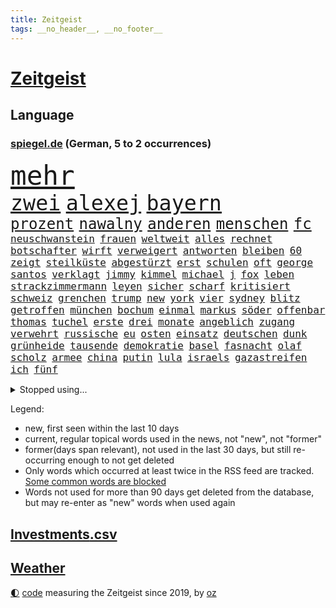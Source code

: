 ```yaml
---
title: Zeitgeist
tags: __no_header__, __no_footer__
---
```


# [Zeitgeist](https://oliz.io/zeitgeist/)

## Language

<h3><a href="https://www.spiegel.de" target="_blank">spiegel.de</a> (German, 5 to 2 occurrences)</h3>
<p style="font-family:monospace">
<span style="font-size:32pt"><a href="news_links.html#mehr" class="current">mehr</a></span>
<br>
<span style="font-size:25pt"><a href="news_links.html#zwei" class="current">zwei</a></span>
<span style="font-size:25pt"><a href="news_links.html#alexej" class="current">alexej</a></span>
<span style="font-size:25pt"><a href="news_links.html#bayern" class="current">bayern</a></span>
<br>
<span style="font-size:18pt"><a href="news_links.html#prozent" class="current">prozent</a></span>
<span style="font-size:18pt"><a href="news_links.html#nawalny" class="current">nawalny</a></span>
<span style="font-size:18pt"><a href="news_links.html#anderen" class="current">anderen</a></span>
<span style="font-size:18pt"><a href="news_links.html#menschen" class="current">menschen</a></span>
<span style="font-size:18pt"><a href="news_links.html#fc" class="current">fc</a></span>
<br>
<span style="font-size:12pt"><a href="news_links.html#neuschwanstein" class="current">neuschwanstein</a></span>
<span style="font-size:12pt"><a href="news_links.html#frauen" class="current">frauen</a></span>
<span style="font-size:12pt"><a href="news_links.html#weltweit" class="current">weltweit</a></span>
<span style="font-size:12pt"><a href="news_links.html#alles" class="current">alles</a></span>
<span style="font-size:12pt"><a href="news_links.html#rechnet" class="current">rechnet</a></span>
<span style="font-size:12pt"><a href="news_links.html#botschafter" class="current">botschafter</a></span>
<span style="font-size:12pt"><a href="news_links.html#wirft" class="current">wirft</a></span>
<span style="font-size:12pt"><a href="news_links.html#verweigert" class="current">verweigert</a></span>
<span style="font-size:12pt"><a href="news_links.html#antworten" class="current">antworten</a></span>
<span style="font-size:12pt"><a href="news_links.html#bleiben" class="current">bleiben</a></span>
<span style="font-size:12pt"><a href="news_links.html#60" class="current">60</a></span>
<span style="font-size:12pt"><a href="news_links.html#zeigt" class="current">zeigt</a></span>
<span style="font-size:12pt"><a href="news_links.html#steilküste" class="new">steilküste</a></span>
<span style="font-size:12pt"><a href="news_links.html#abgestürzt" class="current">abgestürzt</a></span>
<span style="font-size:12pt"><a href="news_links.html#erst" class="current">erst</a></span>
<span style="font-size:12pt"><a href="news_links.html#schulen" class="current">schulen</a></span>
<span style="font-size:12pt"><a href="news_links.html#oft" class="current">oft</a></span>
<span style="font-size:12pt"><a href="news_links.html#george" class="current">george</a></span>
<span style="font-size:12pt"><a href="news_links.html#santos" class="current">santos</a></span>
<span style="font-size:12pt"><a href="news_links.html#verklagt" class="current">verklagt</a></span>
<span style="font-size:12pt"><a href="news_links.html#jimmy" class="current">jimmy</a></span>
<span style="font-size:12pt"><a href="news_links.html#kimmel" class="new">kimmel</a></span>
<span style="font-size:12pt"><a href="news_links.html#michael" class="current">michael</a></span>
<span style="font-size:12pt"><a href="news_links.html#j" class="current">j</a></span>
<span style="font-size:12pt"><a href="news_links.html#fox" class="current">fox</a></span>
<span style="font-size:12pt"><a href="news_links.html#leben" class="current">leben</a></span>
<span style="font-size:12pt"><a href="news_links.html#strackzimmermann" class="current">strackzimmermann</a></span>
<span style="font-size:12pt"><a href="news_links.html#leyen" class="current">leyen</a></span>
<span style="font-size:12pt"><a href="news_links.html#sicher" class="current">sicher</a></span>
<span style="font-size:12pt"><a href="news_links.html#scharf" class="current">scharf</a></span>
<span style="font-size:12pt"><a href="news_links.html#kritisiert" class="current">kritisiert</a></span>
<span style="font-size:12pt"><a href="news_links.html#schweiz" class="current">schweiz</a></span>
<span style="font-size:12pt"><a href="news_links.html#grenchen" class="new">grenchen</a></span>
<span style="font-size:12pt"><a href="news_links.html#trump" class="current">trump</a></span>
<span style="font-size:12pt"><a href="news_links.html#new" class="current">new</a></span>
<span style="font-size:12pt"><a href="news_links.html#york" class="current">york</a></span>
<span style="font-size:12pt"><a href="news_links.html#vier" class="current">vier</a></span>
<span style="font-size:12pt"><a href="news_links.html#sydney" class="current">sydney</a></span>
<span style="font-size:12pt"><a href="news_links.html#blitz" class="new">blitz</a></span>
<span style="font-size:12pt"><a href="news_links.html#getroffen" class="current">getroffen</a></span>
<span style="font-size:12pt"><a href="news_links.html#münchen" class="current">münchen</a></span>
<span style="font-size:12pt"><a href="news_links.html#bochum" class="current">bochum</a></span>
<span style="font-size:12pt"><a href="news_links.html#einmal" class="current">einmal</a></span>
<span style="font-size:12pt"><a href="news_links.html#markus" class="current">markus</a></span>
<span style="font-size:12pt"><a href="news_links.html#söder" class="current">söder</a></span>
<span style="font-size:12pt"><a href="news_links.html#offenbar" class="current">offenbar</a></span>
<span style="font-size:12pt"><a href="news_links.html#thomas" class="current">thomas</a></span>
<span style="font-size:12pt"><a href="news_links.html#tuchel" class="current">tuchel</a></span>
<span style="font-size:12pt"><a href="news_links.html#erste" class="current">erste</a></span>
<span style="font-size:12pt"><a href="news_links.html#drei" class="current">drei</a></span>
<span style="font-size:12pt"><a href="news_links.html#monate" class="current">monate</a></span>
<span style="font-size:12pt"><a href="news_links.html#angeblich" class="current">angeblich</a></span>
<span style="font-size:12pt"><a href="news_links.html#zugang" class="current">zugang</a></span>
<span style="font-size:12pt"><a href="news_links.html#verwehrt" class="current">verwehrt</a></span>
<span style="font-size:12pt"><a href="news_links.html#russische" class="current">russische</a></span>
<span style="font-size:12pt"><a href="news_links.html#eu" class="current">eu</a></span>
<span style="font-size:12pt"><a href="news_links.html#osten" class="current">osten</a></span>
<span style="font-size:12pt"><a href="news_links.html#einsatz" class="current">einsatz</a></span>
<span style="font-size:12pt"><a href="news_links.html#deutschen" class="current">deutschen</a></span>
<span style="font-size:12pt"><a href="news_links.html#dunk" class="new">dunk</a></span>
<span style="font-size:12pt"><a href="news_links.html#grünheide" class="current">grünheide</a></span>
<span style="font-size:12pt"><a href="news_links.html#tausende" class="current">tausende</a></span>
<span style="font-size:12pt"><a href="news_links.html#demokratie" class="current">demokratie</a></span>
<span style="font-size:12pt"><a href="news_links.html#basel" class="current">basel</a></span>
<span style="font-size:12pt"><a href="news_links.html#fasnacht" class="new">fasnacht</a></span>
<span style="font-size:12pt"><a href="news_links.html#olaf" class="current">olaf</a></span>
<span style="font-size:12pt"><a href="news_links.html#scholz" class="current">scholz</a></span>
<span style="font-size:12pt"><a href="news_links.html#armee" class="current">armee</a></span>
<span style="font-size:12pt"><a href="news_links.html#china" class="current">china</a></span>
<span style="font-size:12pt"><a href="news_links.html#putin" class="current">putin</a></span>
<span style="font-size:12pt"><a href="news_links.html#lula" class="current">lula</a></span>
<span style="font-size:12pt"><a href="news_links.html#israels" class="current">israels</a></span>
<span style="font-size:12pt"><a href="news_links.html#gazastreifen" class="current">gazastreifen</a></span>
<span style="font-size:12pt"><a href="news_links.html#ich" class="current">ich</a></span>
<span style="font-size:12pt"><a href="news_links.html#fünf" class="current">fünf</a></span>
</p>
<details>
<summary>Stopped using...</summary>
<p class="former" style="font-size:12pt">
auftakt(1216) vollständig(1215) asche(1214) führerschein(1214) medienberichten(1214) peter(1214) andrea(1213) versorgt(1213) wunsch(1213) 37(1212) gelegt(1212) hervor(1212) krankenhäuser(1212) mario(1212) schildert(1212) stattdessen(1212) hintergründe(1211) kardinal(1211) steuern(1211) studierenden(1211) treffer(1211) verfolgen(1211) entscheidungen(1210) helfer(1210) hubschrauber(1210) identifiziert(1210) parteichef(1210) 2017(1209) amerika(1209) babys(1209) extreme(1209) feier(1209) gehe(1209) keller(1209) klima(1209) schweigen(1209) unabhängigkeit(1209) weiße(1209) welle(1209) zurzeit(1209) bewerber(1208) investieren(1208) italienische(1208) nachfolge(1208) sprache(1208) 26(1207) 6(1207) beschwerden(1207) einstigen(1207) hieß(1207) jury(1207) kochen(1207) lehnen(1207) massive(1207) maß(1207) richtige(1207) schießt(1207) vertrauen(1207) beamten(1206) behandelt(1206) bmw(1206) genannt(1206) größer(1206) junger(1206) reichte(1206) rät(1206) vergangenheit(1206) viertel(1206) schüssen(1205) united(1205) abgehört(1204) australische(1204) bestätigen(1204) entwurf(1204) fließt(1204) kamera(1204) regen(1204) schwangerschaft(1204) armut(1203) messer(1203) reißt(1203) rettet(1203) sinkt(1203) tweet(1203) wirtschaftlichen(1203) bahnhof(1202) erbe(1202) pocht(1202) bestimmten(1201) erwartungen(1201) fußballprofi(1201) kultur(1201) klimapolitik(1200) medikamente(1200) möglichst(1200) restaurants(1200) entwickeln(1199) schnellen(1199) gering(1198) kleines(1198) nutzte(1198) stärke(1198) bande(1197) eklat(1197) wende(1197) erinnern(1196) polnische(1196) erkrankt(1195) langfristig(1195) schnitt(1195) verbindet(1195) haaland(1194) harten(1194) mieten(1193) mehrerer(1191) porsche(1190) sitzung(1190) reduzieren(1189) wind(1188) herz(1187) auflagen(1185) beitrag(1183) rechtsstreit(1183) ämter(1181) vermisste(1177) klasse(1175) provoziert(1174) herausforderung(1172) verdoppelt(1162) flug(1158) gebieten(1158) karlsruhe(1154) rakete(1153) sammeln(1147) dankt(1123) heidelberg(1122) lieferketten(1110) langjährige(1101) westliche(1097) extremwetter(1085) autobahnen(1073) konservative(1048) blut(1026) enthalten(1016) militärische(998) anführer(955) tricks(954) bundesanwaltschaft(941) irre(937) verbunden(928) fossilen(919) gremium(919) weibliche(913) dörfer(907) nachspielzeit(896) realität(891) drauf(887) energiepreise(884) zorn(880) gehälter(876) gewandt(872) entstanden(861) kunstwerke(851) älteste(848) kursieren(846) ruhestand(845) empfehlen(835) hendrik(833) 41(829) ungewöhnliche(817) schülerin(816) rande(811) laura(798) martina(795) loch(793) 87(782) öffentlichrechtlichen(779) verletzung(777) kriegs(772) kanzlers(770) ben(755) verringern(754) verkündete(752) ring(748) zusammenhalt(748) entführung(738) verweist(736) pekings(732) brüder(721) betreibt(715) 40000(713) versagen(713) benötigt(709) absagen(707) 17jährige(706) gelöst(699) unsicher(696) erneuerbare(695) spiegelbildungsnewsletter(693) flüchten(682) gemeint(675) niedersächsischen(674) spart(672) talent(664) bezeichnen(662) schwarzes(659) packenden(657) anschuldigungen(653) nachfolgerin(651) locken(649) schlamm(638) jubel(627) sylt(624) debattiert(612) kühnert(611) ulrich(611) mitarbeitende(609) kaffee(606) grundschule(604) verhaftung(600) profi(592) einsätze(591) wozu(591) grün(589) plädieren(588) genauer(576) anruf(573) folgten(572) wissenschaft(572) landwirtschaft(571) digitale(569) fpö(557) offizielle(549) subventionen(549) giorgia(538) mithalten(537) professor(537) begrenzen(529) tobias(521) gendern(520) eingreifen(518) gewässer(518) jüngst(515) angeblicher(510) monika(504) juristische(503) beobachter(501) rückblick(498) spiegelrecherche(498) rose(489) steven(481) bruch(480) bergen(477) fördert(463) schönheit(461) außenpolitik(460) baustellen(457) 39(451) spion(448) as(445) tabu(444) liberale(440) trotzen(440) lauter(432) mitgliedern(432) skepsis(432) zehntausenden(431) migrationspolitik(429) durcheinander(427) langsamer(427) saarlouis(427) 2011(421) machtkampf(421) madonna(421) euphorie(420) kontrollen(414) emails(411) regierende(411) rekordhoch(409) day(402) freigelassen(401) boom(394) jung(388) cem(386) erlag(385) temperatur(379) fernando(378) rauchen(377) schwache(375) erschüttern(368) linda(367) leon(366) getötete(365) rechtsaußen(363) vierteljahrhundert(363) losgegangen(361) verschleppt(361) segelboot(360) akt(359) schöner(359) 1600(356) gesetzlichen(354) beitritt(352) vorwurfs(351) reisten(350) spielerinnen(349) zaun(344) merklich(341) diesjährigen(340) kaiser(335) ernsten(331) anhand(330) anlagen(328) kehren(328) ertrunken(326) transformation(323) jugend(320) gewartet(319) kalkül(319) pis(317) bestreiten(315) pen(315) baugenehmigungen(314) umsetzen(313) w(313) dna(312) schließung(312) regierungspartei(311) emotionen(310) errichten(310) wüst(310) diplomatische(308) existenz(308) spiegeltalk(308) erling(307) konkurrent(304) sofortiger(302) ecuador(301) länderspiele(300) taiwans(300) unrealistisch(299) gewalttaten(297) birgt(294) gesundheitlichen(292) münchens(289) überlegungen(288) samuel(286) arbeitswelt(285) chicago(285) spürt(281) durften(280) horror(280) nationalkonservative(279) forscherin(275) feinde(269) spaniens(268) plastikmüll(265) erzieher(263) male(263) seltsame(262) schwierigen(260) landtagswahlen(259) umbenennung(258) 83(256) schockiert(256) vorgenommen(256) strafverfolger(254) zoff(254) lebensgefährlich(253) acker(252) terrorgruppe(252) blamiert(249) organisationen(249) beckenbauer(248) kryptowährungen(246) kopenhagen(243) bekennt(242) länderspiel(242) ausschließen(241) celsius(240) morgens(240) pakt(240) tritte(240) verschwendung(240) menschlicher(237) wuchs(237) ausgeht(232) renommierten(232) spahn(231) kurve(230) schirdewan(230) abgewehrt(228) entsorgt(226) profil(226) schnellstmöglich(226) metachef(224) netzentgelte(224) weile(224) 78(223) vorlegen(222) milliardenschweren(221) schärferen(221) lebenshaltungskosten(220) zwischenfall(220) sinkende(219) rechtsradikalen(218) braut(217) weisen(214) energieverbrauch(213) allgemeine(212) abgesehen(211) angelaufen(211) geschlossene(211) gleichermaßen(211) griechischer(210) tiefsee(210) burger(209) feindbild(207) freizeit(206) anteile(205) robust(205) soziologe(205) verstrickt(205) teller(204) abgebaut(201) schwitzen(201) dänische(200) ausgestorben(199) warmen(199) wegbegleiter(197) gutachter(196) seele(196) vermittelt(196) ausschließlich(195) nachvollziehbar(195) islamistische(194) perfide(194) europameister(193) schönste(192) sven(192) behandeln(191) heim(191) planet(190) strenger(190) salz(189) aggressives(188) angefangen(188) angefeindet(188) black(188) sicherheitsgarantien(187) wirtschaftsweise(185) standorten(184) überragenden(183) gesellschaften(182) zehnmal(182) exklusive(181) sicherstellen(180) vermuteten(178) rangliste(177) unerwartete(176) geöffnet(175) kindesmissbrauch(175) pablo(175) reinen(175) airport(174) sozial(174) arizona(173) beschwört(173) abschieben(172) kryptowährung(172) meyer(171) einsam(170) tanker(170) autofrachter(169) erlaubnis(169) erpressung(168) recherche(168) achtung(167) erdtrabanten(167) geschäftsleute(167) teenagerin(167) mehrwertsteuer(166) zelebriert(166) angefahren(165) bester(165) galaxien(165) weltraum(165) israeli(164) alexa(163) unbeeindruckt(162) brustkrebs(161) rinder(160) astronomen(159) fußballweltverband(159) alaska(158) gründete(158) hundebesitzer(158) saudiarabiens(158) ticketpreise(158) grönland(157) niederlegen(157) sperre(157) models(156) nachzahlen(156) schroeder(156) angesehen(155) kabine(155) schiitenmiliz(155) gewechselt(154) kreative(154) jon(153) leinwand(153) buchautorin(152) journalistinnen(152) makeup(152) probiert(151) todesursache(151) umgehend(151) verunglückte(151) wohnort(151) bestaunen(150) heidelberger(150) verbänden(150) zusammengebrochen(150) coole(149) rekordtief(148) gleis(146) rabe(146) trinken(146) spieltagen(145) syriens(145) sonnenschein(144) staatsbürgerschaft(144) suv(143) block(142) umgesetzt(142) dringenden(141) entführten(141) gondel(141) sogenannter(141) vergleichen(141) strompreis(140) bayernspieler(139) digitaler(139) glänzte(139) bradley(138) cooper(138) extremist(138) luftschläge(138) beantworten(137) herbert(136) schwede(136) spdgeneralsekretär(136) ehrlichkeit(135) geworben(135) doppelmoral(134) gastronomie(134) kolonie(133) milliardenhilfen(133) abspaltung(132) co₂ausstoß(132) tauchen(132) berüchtigten(131) düsteren(131) elektrofahrzeuge(131) geheiratet(131) grippe(130) werkstatt(130) gelobt(129) luxusuhr(129) verfolgte(129) berüchtigte(128) störte(128) geklappt(127) pyramide(127) zulauf(127) anonym(126) neuanfang(125) süßigkeiten(125) unausweichlich(125) zugausfälle(125) freiheitsstrafen(124) verhalf(124) regelungen(123) ultrarechten(123) weitreichenden(123) zähne(123) zahlungsunfähig(122) 60jährige(121) ausgegangen(121) ezigaretten(121) umsätze(121) verbraucherzentrale(121) widmete(121) 92(120) bedauern(120) betriebsrat(120) inselstaat(120) kaution(119) zuverlässig(119) gestiegener(118) hadern(118) index(118) verschickt(118) agierten(117) gezielten(117) arnold(116) usbörsenaufsicht(116) ceo(114) mobbing(114) stellungen(114) taugen(114) trail(114) vorbereitungen(114) aufwachsen(113) besetzung(113) gehindert(113) nichtstun(113) reus(113) 1996(112) solarindustrie(111) barriere(110) rechtsstaat(110) mikroplastik(109) zahlte(109) gardasee(108) geplantem(108) vereins(108) zugteilung(106) historischem(105) langjähriger(105) streuen(105) wertvoll(105) white(105) anheben(104) hilflos(104) migrationshintergrund(104) verständigung(104) videobotschaft(104) chris(103) geebnet(103) unverändert(103) arabische(102) massaker(102) terroristische(102) jeremy(101) milde(101) autozulieferer(100) bundespräsidenten(100) friert(100) glückwünsche(100) israelischem(100) mohammadi(100) wohnraum(100) erschreckende(99) flügels(99) verschleppte(99) akademie(98) emotionaler(97) wucht(97) abschneiden(96) dick(96) dicke(96) entsprechendes(96) schafe(96) verbots(96) präsidentenamt(95) reagierten(95) womit(95) lustig(94) passantin(94) pausen(94) sinniert(94) fehlers(93) niedrigsten(93) sanders(92) abtreten(91) berlinmitte(91) bodentruppen(91) hinterlassenschaften(91) nordwesten(91) hof(90) mörderin(90) pispartei(90) sicherheitsgründen(90) unfähigkeit(90) verlage(90) 270(89) adam(88) aufzubauen(88) cottbus(88) menschengruppen(88) orchester(88) petition(88) verlagert(88) wilkinson(88) zielgruppe(88) ausgepfiffen(87) erschrocken(87) erwies(87) gerutscht(87) kurdin(87) oftmals(87) positionieren(87) wiederholte(87) mandalorian(86) annie(85) ernaux(85) gelangte(85) literaturnobelpreisträgerin(85) längerer(85) prinzen(85) versperrt(85) zusammengeschlossen(85) angespannten(84) baukosten(84) elaheh(84) elbtower(84) fasste(84) hamedi(84) herren(84) ingenieur(84) komplette(84) patriots(84) schweigeminute(84) skistar(84) visite(84) afdlandtagsabgeordneten(83) beeindruckend(83) beschlagnahmten(83) furchtbar(83) gefährder(83) marjam(83) samadzade(83) schlaf(83) unerwähnt(83) astronaut(82) streitgespräch(82) depots(81) dichter(81) fehlentscheidungen(81) finanzierte(81) footballteam(81) júnior(81) topmanager(81) abdul(80) erntete(80) landtags(80) rendite(80) resolution(80) sinwar(80) besatzungsmitglied(79) bettina(79) bochumer(79) db(79) reiches(79) ritt(79) sick(79) bahnkunden(78) barça(78) hast(78) konterte(78) newcastle(78) stille(78) verkaufsverbot(78) geplagt(77) kabarettist(77) marketing(77) nrwministerpräsident(77) regentschaft(77) spdgesundheitsminister(77) sprit(77) stillgelegt(77) aggressiver(76) friends(76) genommene(76) jabeur(76) ons(76) tempolimits(76) verletze(76) wtafinals(76) enthüllungen(75) kommandeure(75) muriel(75) abgefangen(74) ausschlussverfahren(74) homburg(74) kaisers(74) bekanntes(73) beschuldigte(73) brisanten(73) einschnitte(73) emma(73) erfolglosen(73) esa(73) klassischer(73) konzepte(73) mayer(73) pazifikstaat(73) sportvorstand(73) webb(73) zunehmenden(73) doppelter(72) gefeierte(72) literaturpreis(72) preisgekrönter(72) silvesternacht(72) weltraumteleskop(72) bundesebene(71) gdlchef(71) gedenkfeier(71) langstreckenflüge(71) sec(71) 2500(70) kroatiens(70) lotet(70) meiser(70) neffe(70) spendiert(70) wachsenden(70) weitem(70) entmachtung(69) ewingefängnis(69) köpfen(69) mitregieren(69) turnieren(69) empathie(68) schwänzt(68) wta(68) krokodile(67) lokführern(67) meme(67) songwriterin(67) tagesschausprecherin(67) documenta(66) ehepaar(66) fluggäste(66) gealtert(66) kampfansage(66) kolumbiens(66) nationalistische(66) siegemund(66) staatsanwälte(66) ampelgegner(65) betreut(65) datum(65) plane(65) schatzsuche(65) schwaches(65) teures(65) überträgt(65) ausrufezeichen(64) illusion(64) skiweltcup(64) freiberg(63) geklagt(63) netflixserie(63) ostdeutschen(63) treibhausgasen(63) bertelsmann(62) gigantischen(62) potente(62) unverhältnismäßig(62) verhelfen(62) 91jährige(61) grimm(61) konzertbeginn(61) nanoplastik(61) rundfunkbeitrag(61) sorgenvoll(61) sterbenskrank(61) veronika(61) verschlafen(61) anvertraut(60) befeuert(60) fatal(60) krankschreibung(60) rechtsextremistischer(60) autofahrten(59) faktoren(59) kredit(59) rechtsradikaler(59) benutzte(58) cduabgeordneten(58) drehbücher(58) fdpfinanzminister(58) haushaltsloch(58) rettungseinsatz(58) ruhpolding(58) verheimlichen(58) ausstoß(57) beruht(57) kindergarten(57) ryan(57) verdanken(57) arbeitslosenversicherung(56) emmy(56) minnesota(56) romantische(56) timberwolves(56) elite(55) gerichtssaal(55) mitentscheiden(55) pendler(55) positionierung(55) superintelligenz(55) lokalen(54) neuzulassungen(54) orbáns(54) verstört(54) arbeitgeberseite(53) befreite(53) behauptung(53) dfbteam(53) gänsehaut(53) kraftstoff(53) landwirtschaftsminister(53) modekette(53) rängen(53) wärmer(53) anzahl(52) bereichen(52) decken(52) einverstanden(52) güterverkehr(52) massensterben(52) vergleiche(52) verschmutzen(52) winterwetter(52) glätte(51) streamingdienste(51) ausbilden(50) bräutigam(50) mediamarktsaturn(50) neuseelands(50) paarung(50) prall(50) späte(50) umgebracht(50) verbundene(50) heat(49) notfall(49) pendlerpauschale(49) rutschig(49) telefonische(49) unterfangen(49) usmarine(49) brych(48) gelbe(48) hochgiftige(48) schneestürme(48) zeremonie(48) biathletin(47) biathlonweltcup(47) effiziente(47) glatteis(47) kisoftware(47) kollidierten(47) mülleimer(47) rebellen(47) saisonauftakt(47) wintersturm(47) frederik(46) handelsschiffe(46) nadal(46) rafael(46) schneefälle(46) tennislegende(46) 27jährigen(45) abgehalten(45) defekte(45) distanzieren(45) entrüstung(45) glatt(45) kontrollgremium(45) verena(45) zweitklassigkeit(45) eishockeyweltverband(44) eisregen(44) erwägen(44) freigekommen(44) herde(44) islamistischer(44) lgbtbewegung(44) northvolt(44) schäfer(44) versorgte(44) zusammentreffen(44) ergab(43) films(43) grünenpolitikerinnen(43) abgewinnen(42) einstufung(42) entsprechenden(42) gambia(42) gürtel(42) positives(42) schneechaos(42) strafanzeigen(42) zwillinge(42) gefischt(41) rauch(41) schwächephase(41) südosten(41) aufzuhören(40) begehren(40) gerechtere(40) kultusministerkonferenz(40) winterwunderland(40) 344(39) evert(39) hinein(39) korruptionsprozess(39) stefanie(39) to(39) zurückgewinnen(39) 22jährigen(38) gendersternchen(38) interessieren(38) starkwatzinger(38) trailer(38) zuschüsse(38) führungskrise(37) grandslamsiegerin(37) hinauszuzögern(37) hinschauen(37) margrethe(37) finanziellen(36) hugh(36) kabinettsmitglied(36) lehmann(36) meistverkauften(36) politischer(36) rentenalter(36) ökosystem(36) carroll(35) critics(35) kitools(35) materie(35) roberts(35) schulische(35) strahlung(35) ausstands(34) claudine(34) gay(34) giftige(34) harvard(34) marktanteil(34) viermal(34) 88jährige(33) bidenregierung(33) gangster(33) kernkraft(33) magazine(33) usfirma(33) archiv(32) autoritarismus(32) bahnmanager(32) künzer(32) liebhaberin(32) nia(32) verschwundene(32) ägäis(32) amy(31) anatomie(31) berührt(31) golfturnier(31) schwersten(31) aggressiven(30) eindeutige(30) missbrauchsfälle(30) patentstreit(30) prägende(30) ushilfen(30) andenken(29) beibehalten(29) chirurgischen(29) ebbt(29) entspannter(29) fünftel(29) jemens(29) oralverkehr(29) postfaschisten(29) verkünden(29) bereitschaftsdienst(28) kulisse(28) kuwait(28) sand(28) steiner(28) wirbelt(28) amoklauf(27) auslaufen(27) auswanderer(27) auszeichnungen(27) kathedrale(27) maersk(27) notredame(27) teuerung(27) abzuschütteln(26) befassen(26) high(26) parteiführung(26) angestiftet(25) bastian(25) etf(25) harvardpräsidentin(25) heirateten(25) herber(25) klubikone(25) luxuswohnungen(25) ruiniert(25) schmid(25) taipeh(25) terrorgefahr(25) vulkane(25) bill(24) gefängniswärter(24) geldanlage(24) kaufprämie(24) liberaler(24) linien(24) reitz(24) weiterreisen(24) 59(23) anhaltende(23) appstore(23) bredouille(23) einrichtungsgegenstände(23) fossil(23) gemobbt(23) großdemo(23) huthiangriffen(23) japanisches(23) kleinster(23) unangenehm(23) entgegensetzen(22) erkläre(22) seen(22) spirit(22) völkermordes(22) völkermords(22) zurückzunehmen(22) öffnete(22) aktivieren(21) einschaltquote(21) fulminanter(21) hervorgeht(21) trauerfeier(21) deiche(20) gíslason(20) hochwasser(20) motivierte(20) raumfahrt(20) somalia(20) winehouse(20) erik(19) lautet(19) pkkkämpfer(19) poor(19) bewahrt(18) dahintersteckt(18) kfrage(18) königreichs(18) landsmann(18) rob(18) süßen(18) verteilen(18) ’ndrangheta(18) bitcoinkurs(17) mexikanische(17) schlichtungsstelle(17) wortbruch(17) angespannter(16) biolebensmittel(16) dominanten(16) erteilen(16) rüstungsexporte(16) saudiarabischen(16) segen(16) supermodel(16) begleiter(14) benötigte(14) schalter(14) unternehmerfamilie(14) bauernpräsident(13) bestandteile(13) bürgerrat(13) kathleen(13) lila(13) melania(13) musikindustrie(13) resigniert(13) rukwied(13) verteilte(13) wertvolle(13) überschätzt(13) browser(12) chrome(12) dreister(12) flugverbot(12) ramona(12) rüsten(12) unkonventionellen(12) angespannte(11) ausgerutscht(11) bentele(11) medizinischer(11) riad(11) skiverband(11) streif(11) waghalsige(11) zerbombten(11)
</p>
</details>
<p>Legend:
<ul>
<li><span class="new">new</span>, first seen within the last 10 days</li>
<li><span class="current">current</span>, regular topical words used in the news, not "new", not "former"</li>
<li><span class="former">former(days span relevant)</span>, not used in the last 30 days, but still re-occurring enough to not get deleted</li>
<li>Only words which occurred at least twice in the RSS feed are tracked. <a href="language/filters.py">Some common words are blocked</a></li>
<li>Words not used for more than 90 days get deleted from the database, but may re-enter as "new" words when used again</li>
</ul>
</p>

## [Investments](investments.html)[.csv](investments.csv)

## [Weather](weather.html)

<footer>
<a href="javascript:toggleTheme()" class="nav">🌓</a>
<a href="https://github.com/ooz/zeitgeist">code</a> measuring the Zeitgeist since 2019, by <a href="https://oliz.io">oz</a>
</footer>
